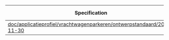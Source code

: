 | Specification | autotranslate | context | rdf | html | respec | shacl | webuniversum | uml-extractor | stakeholders |
| --- | --- | --- | --- | --- | --- | --- | --- | --- | --- |
| [doc/applicatieprofiel/vrachtwagenparkeren/ontwerpstandaard/2023-11-30](/report4/doc/applicatieprofiel/vrachtwagenparkeren/ontwerpstandaard/2023-11-30) | [&#9729;](/report4/doc/applicatieprofiel/vrachtwagenparkeren/ontwerpstandaard/2023-11-30/autotranslate.report)| [&#9736;](/report4/doc/applicatieprofiel/vrachtwagenparkeren/ontwerpstandaard/2023-11-30/generator-jsonld-context.report)| | [&#9729;](/report4/doc/applicatieprofiel/vrachtwagenparkeren/ontwerpstandaard/2023-11-30/generator-html.report)| [&#9736;](/report4/doc/applicatieprofiel/vrachtwagenparkeren/ontwerpstandaard/2023-11-30/generator-respec.report)| [&#9736;](/report4/doc/applicatieprofiel/vrachtwagenparkeren/ontwerpstandaard/2023-11-30/generator-shacl.report)| [&#9729;](/report4/doc/applicatieprofiel/vrachtwagenparkeren/ontwerpstandaard/2023-11-30/generator-webuniversum-json.report)| [&#9729;](/report4/doc/applicatieprofiel/vrachtwagenparkeren/ontwerpstandaard/2023-11-30/oslo-converter-ea.report)| [&#9728;](/report4/doc/applicatieprofiel/vrachtwagenparkeren/ontwerpstandaard/2023-11-30/oslo-stakeholders-converter.report)|
